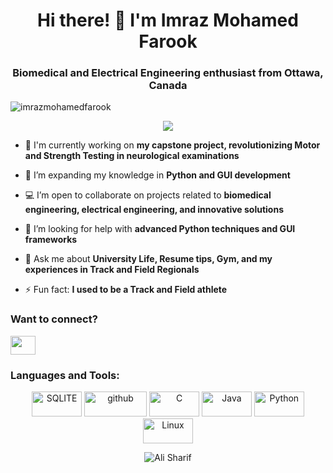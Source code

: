 <h1 align="center">Hi there! 👋 I'm Imraz Mohamed Farook</h1>
<h3 align="center">Biomedical and Electrical Engineering enthusiast from Ottawa, Canada</h3>

<p align="left"> <img src="https://komarev.com/ghpvc/?username=imrazmohamedfarook&label=Profile%20views&color=0e75b6&style=flat" alt="imrazmohamedfarook" /> </p>

<p align="center"><img align="center" src="https://github-readme-streak-stats.herokuapp.com?user=ImrazMohamedFarook&theme=rising-sun&border_radius=7.2&hide_longest_streak=true" alt="" /></p>

- 🔭 I'm currently working on **my capstone project, revolutionizing Motor and Strength Testing in neurological examinations**

- 🌱 I’m expanding my knowledge in **Python and GUI development**

- 💻 I’m open to collaborate on projects related to **biomedical engineering, electrical engineering, and innovative solutions**

- 🤝 I’m looking for help with **advanced Python techniques and GUI frameworks**

- 💬 Ask me about **University Life, Resume tips, Gym, and my experiences in Track and Field Regionals**

- ⚡ Fun fact: **I used to be a Track and Field athlete**

<h3 align="left">Want to connect?</h3>
<p>
  <a href="https://www.linkedin.com/in/imraz-mohamed-farook-7119b7216/" target="blank"><img align="center" src="https://raw.githubusercontent.com/rahuldkjain/github-profile-readme-generator/master/src/images/icons/Social/linked-in-alt.svg" height="30" width="40" /></a>
</p>

<h3 align="left">Languages and Tools:</h3>
<p align="center"> 
<img src="https://img.shields.io/badge/sqlite-%2307405e.svg?style=for-the-badge&logo=sqlite&logoColor=white" alt="SQLITE" width="80" height="40"/>
<img src="https://img.shields.io/badge/github-%23121011.svg?style=for-the-badge&logo=github&logoColor=white" alt="github" width="100" height="40"/>
<img src="https://img.shields.io/badge/c-%2300599C.svg?style=for-the-badge&logo=c&logoColor=white" alt="C" width="80" height="40"/> 
<img src="https://img.shields.io/badge/java-%23ED8B00.svg?style=for-the-badge&logo=java&logoColor=white" alt="Java" width="80" height="40"/> 
<img src="https://img.shields.io/badge/python-3670A0?style=for-the-badge&logo=python&logoColor=ffdd54" alt="Python" width="80" height="40"/>
<img src="https://img.shields.io/badge/Linux-FCC624?style=for-the-badge&logo=linux&logoColor=black" alt="Linux" width="80" height="40"/>

</p>

<p>
<p align="center"><img align="center" src="https://github-readme-stats.vercel.app/api/top-langs?username=ImrazMohamedFarook&show_icons=true&locale=en&layout=compact&theme=tokyonight&langs_count=10" alt="Ali Sharif" />
</p>
